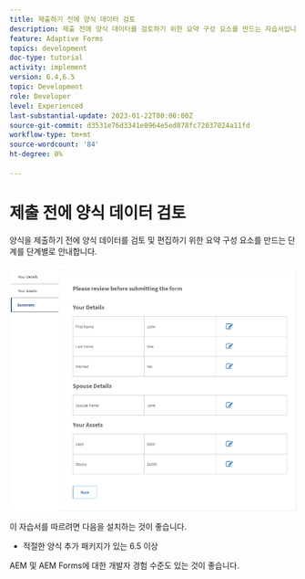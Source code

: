 ```yaml
---
title: 제출하기 전에 양식 데이터 검토
description: 제출 전에 양식 데이터를 검토하기 위한 요약 구성 요소를 만드는 자습서입니다.
feature: Adaptive Forms
topics: development
doc-type: tutorial
activity: implement
version: 6.4,6.5
topic: Development
role: Developer
level: Experienced
last-substantial-update: 2023-01-22T00:00:00Z
source-git-commit: d3531e76d3341e0964e5ed878fc72037024a11fd
workflow-type: tm+mt
source-wordcount: '84'
ht-degree: 0%

---
```


# 제출 전에 양식 데이터 검토

양식을 제출하기 전에 양식 데이터를 검토 및 편집하기 위한 요약 구성 요소를 만드는 단계를 단계별로 안내합니다.

![review-form-data](assets/review-form-data.png)

이 자습서를 따르려면 다음을 설치하는 것이 좋습니다.

* 적절한 양식 추가 패키지가 있는 6.5 이상

AEM 및 AEM Forms에 대한 개발자 경험 수준도 있는 것이 좋습니다.
